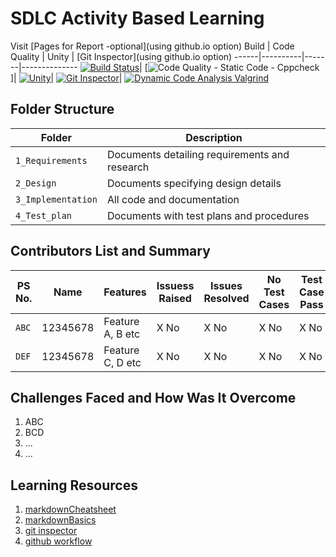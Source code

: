 # SDLC Activity Based Learning

Visit [Pages for Report -optional](using github.io option)
Build | Code Quality | Unity | [Git Inspector](using github.io option)
------|----------|-------|--------------
[![Build Status](https://github.com/MeghanaMeda/256100_MiniProject_LTTS/actions/workflows/c-cpp.yml/badge.svg)](https://github.com/MeghanaMeda/256100_MiniProject_LTTS/actions/workflows/c-cpp.yml)|
[![Code Quality - Static Code - Cppcheck](https://github.com/MeghanaMeda/256100_MiniProject_LTTS/actions/workflows/cppcheck.yml/badge.svg)]|
[![Unity](https://github.com/MeghanaMeda/256100_MiniProject_LTTS/actions/workflows/unity.yml/badge.svg)](https://github.com/MeghanaMeda/256100_MiniProject_LTTS/actions/workflows/unity.yml)|
[![Git Inspector](https://github.com/MeghanaMeda/256100_MiniProject_LTTS/actions/workflows/gitinspector.yml/badge.svg)](https://github.com/MeghanaMeda/256100_MiniProject_LTTS/actions/workflows/gitinspector.yml)|
[![Dynamic Code Analysis Valgrind](https://github.com/MeghanaMeda/256100_MiniProject_LTTS/actions/workflows/CodeQuality_Dynamic.yml/badge.svg)](https://github.com/MeghanaMeda/256100_MiniProject_LTTS/actions/workflows/CodeQuality_Dynamic.yml)


## Folder Structure
Folder             | Description
-------------------| -----------------------------------------
`1_Requirements`   | Documents detailing requirements and research
`2_Design`         | Documents specifying design details
`3_Implementation` | All code and documentation
`4_Test_plan`      | Documents with test plans and procedures

## Contributors List and Summary

PS No. |  Name   |    Features    | Issuess Raised |Issues Resolved|No Test Cases|Test Case Pass
-------|---------|----------------|----------------|---------------|-------------|--------------
`ABC` | 12345678  | Feature A, B etc    | X No     | X No   |X No   |X No     
`DEF` | 12345678  | Feature C, D etc    | X No     | X No   |X No   |X No     

## Challenges Faced and How Was It Overcome

1. ABC
2. BCD
3. ...
4. ...

## Learning Resources
1. [markdownCheatsheet](https://github.com/adam-p/markdown-here/wiki/Markdown-Cheatsheet)
2. [markdownBasics](https://guides.github.com/features/mastering-markdown/)
3. [git inspector](https://github.com/ejwa/gitinspector.git)
4. [github workflow](https://docs.github.com/en/actions/learn-github-action)

